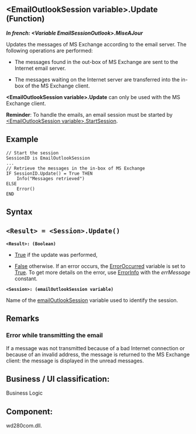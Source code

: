 


## &lt;EmailOutlookSession variable&gt;.Update (Function)

***In french: &lt;Variable EmailSessionOutlook&gt;.MiseAJour***



<a name="XUse"></a>
<a name="Use"></a>
<a name="description"></a>
Updates the messages of MS Exchange according to the email server. The following operations are performed:

- The messages found in the out-box of MS Exchange are sent to the Internet email server.

- The messages waiting on the Internet server are transferred into the in-box of the MS Exchange client.




**&lt;EmailOutlookSession variable&gt;.Update** can only be used with the MS Exchange client.

**Reminder**: To handle the emails, an email session must be started by [&lt;EmailOutlookSession variable&gt;.StartSession](../WDLang3/1000022302.md).
<a name="Example1"></a>
<a name="sample_code"></a>

## Example


```wl
// Start the session
SessionID is EmailOutlookSession
...
// Retrieve the messages in the in-box of MS Exchange
IF SessionID.Update() = True THEN
	Info("Messages retrieved")
ELSE
	Error()
END
```

<a name="XSYNTAX"></a>
<a name="SYNTAX1"></a>

## Syntax

`<Result> = <Session>.Update()`
---

**`<Result>: (Boolean)`**



- <u><u><u><u>True</u></u></u></u> if the update was performed, 

- <u><u><u><u>False</u></u></u></u> otherwise. If an error occurs, the [ErrorOccurred](../WDLang1/3087001.md) variable is set to <u><u><u><u>True</u></u></u></u>. To get more details on the error, use [ErrorInfo](../WDLang1/3013008.md) with the *errMessage* constant.




**`<Session>: (emailOutlookSession variable)`**

Name of the [emailOutlookSession](../WDLang3/1000018767.md) variable used to identify the session.



<a name="NOTE0"></a>
<a name="NOTE0_1"></a>

## Remarks


### Error while transmitting the email
<a name="error_while_transmitting_the_email_ELTPARAGRAPHE000218"></a>

If a message was not transmitted because of a bad Internet connection or because of an invalid address, the message is returned to the MS Exchange client: the message is displayed in the unread messages.

<a name="XComponent"></a>

## Business / UI classification:
Business Logic
## Component:
wd280com.dll.
